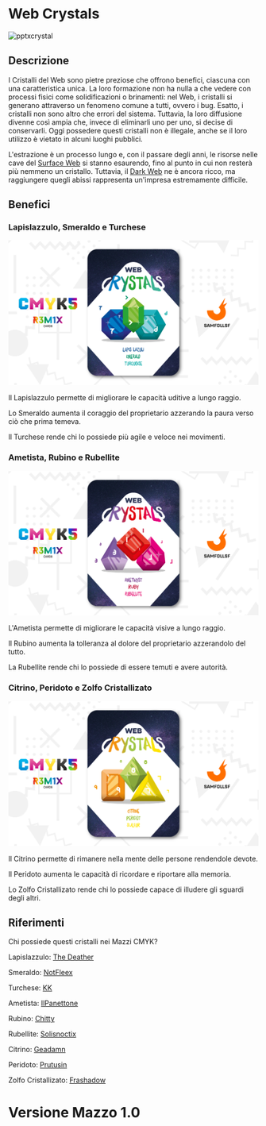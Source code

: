 # Web Crystals

![pptxcrystal](../eg/5/pptxcrystal.jpg)

## Descrizione

I Cristalli del Web sono pietre preziose che offrono benefici, ciascuna con una caratteristica unica. La loro formazione non ha nulla a che vedere con processi fisici come solidificazioni o brinamenti: nel Web, i cristalli si generano attraverso un fenomeno comune a tutti, ovvero i bug. Esatto, i cristalli non sono altro che errori del sistema. Tuttavia, la loro diffusione divenne così ampia che, invece di eliminarli uno per uno, si decise di conservarli. Oggi possedere questi cristalli non è illegale, anche se il loro utilizzo è vietato in alcuni luoghi pubblici.

L'estrazione è un processo lungo e, con il passare degli anni, le risorse nelle cave del [Surface Web](../Remix/deep.md) si stanno esaurendo, fino al punto in cui non resterà più nemmeno un cristallo. Tuttavia, il [Dark Web](../Remix/deep.md) ne è ancora ricco, ma raggiungere quegli abissi rappresenta un'impresa estremamente difficile.

## Benefici

### Lapislazzulo, Smeraldo e Turchese

![cristalligruppo1](../eg/5/crystal1.jpg)

Il Lapislazzulo permette di migliorare le capacità uditive a lungo raggio.

Lo Smeraldo aumenta il coraggio del proprietario azzerando la paura verso ciò che prima temeva.

Il Turchese rende chi lo possiede più agile e veloce nei movimenti.

### Ametista, Rubino e Rubellite

![cristalligruppo2](../eg/5/crystal2.jpg)

L'Ametista permette di migliorare le capacità visive a lungo raggio.

Il Rubino aumenta la tolleranza al dolore del proprietario azzerandolo del tutto.

La Rubellite rende chi lo possiede di essere temuti e avere autorità.

### Citrino, Peridoto e Zolfo Cristallizato

![cristalligruppo3](../eg/5/crystal3.jpg)

Il Citrino permette di rimanere nella mente delle persone rendendole devote.

Il Peridoto aumenta le capacità di ricordare e riportare alla memoria.

Lo Zolfo Cristallizato rende chi lo possiede capace di illudere gli sguardi degli altri.

## Riferimenti

Chi possiede questi cristalli nei Mazzi CMYK?

Lapislazzulo: [The Deather](../Ciano/thedea.md)

Smeraldo: [NotFleex](../Ciano/notfleex.md)

Turchese: [KK](../Ciano/kekka.md)

Ametista: [IlPanettone](../Magenta/ilpanettone.md)

Rubino: [Chitty](../Magenta/chitty.md)

Rubellite: [Solisnoctix](../Magenta/solisnoctix.md)

Citrino: [Geadamn](../Giallo/geadamn.md)

Peridoto: [Prutusin](../Giallo/prezzemolo.md)

Zolfo Cristallizato: [Frashadow](../Giallo/frashadow.md)

# Versione Mazzo 1.0